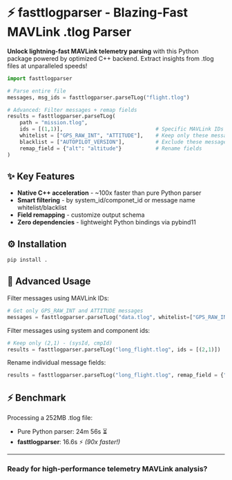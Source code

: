 # ⚡ fasttlogparser - Blazing-Fast MAVLink .tlog Parser  

**Unlock lightning-fast MAVLink telemetry parsing** with this Python package powered by optimized C++ backend. Extract insights from .tlog files at unparalleled speeds!  

```python
import fasttlogparser

# Parse entire file
messages, msg_ids = fasttlogparser.parseTLog("flight.tlog")

# Advanced: Filter messages + remap fields
results = fasttlogparser.parseTLog(
    path = "mission.tlog",
    ids = [(1,1)],                              # Specific MAVLink IDs
    whitelist = ["GPS_RAW_INT", "ATTITUDE"],    # Keep only these messages
    blacklist = ["AUTOPILOT_VERSION"],          # Exclude these messages
    remap_field = {"alt": "altitude"}           # Rename fields
)
```

## ✨ Key Features  
- **Native C++ acceleration** - ~100x faster than pure Python parser
- **Smart filtering** - by system_id/componet_id or message name whitelist/blacklist  
- **Field remapping** - customize output schema  
- **Zero dependencies** - lightweight Python bindings via pybind11  

## ⚙️ Installation  
```bash
pip install .
```

## 🔧 Advanced Usage  
Filter messages using MAVLink IDs:  
```python
# Get only GPS_RAW_INT and ATTITUDE messages
messages = fasttlogparser.parseTLog("data.tlog", whitelist=["GPS_RAW_INT", "ATTITUDE"])
```

Filter messages using system and component ids:  
```python
# Keep only (2,1) - (sysId, cmpId)
results = fasttlogparser.parseTLog("long_flight.tlog", ids = [(2,1)])
```

Rename individual message fields:  
```python
results = fasttlogparser.parseTLog("long_flight.tlog", remap_field = {"alt": "altitude"})
```

## ⚡ Benchmark
Processing a 252MB .tlog file:  
- Pure Python parser: 24m 56s ⏳  
- **fasttlogparser**: 16.6s ⚡ *(90x faster!)*  

---
### Ready for high-performance telemetry MAVLink analysis?  
